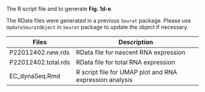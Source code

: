 The R script file and to generate **Fig. 1d-e**.

The RData files were generated in a previous `Seurat` package. Please use `UpdateSeuratObject` in `Seurat` package to update the object if necessary.

Files         |  Description    |
--------------------|------------------|
P22012402.new.rds | RData file for nascent RNA expression |
P22012402.total.rds | RData file for total RNA expression |
EC_dynaSeq.Rmd | R script file for UMAP plot and RNA expression analysis|